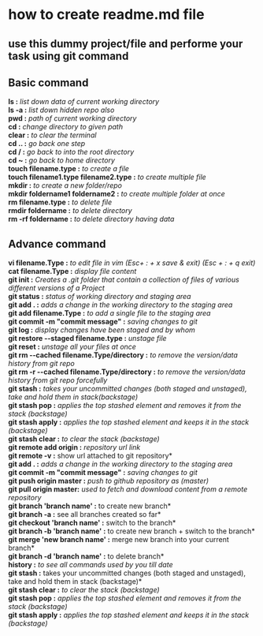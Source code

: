 # how to create readme.md file
## use this dummy project/file and performe your task using git command 

## Basic command
**ls :**  *list down data of current working directory*  
**ls -a :**  *list down hidden repo also*  
**pwd :**  *path of current working directory*  
**cd :**  *change directory to given path*  
**clear :**  *to clear the terminal*  
**cd .. :**  *go back one step*  
**cd / :**  *go back to into the root directory*  
**cd ~ :**  *go back to home directory*  
**touch filename.type :**  *to create a file*  
**touch filename1.type filename2.type :**  *to create multiple file*  
**mkdir :**  *to create a new folder/repo*  
**mkdir foldername1 foldername2 :** *to create multiple folder at once*  
**rm filename.type :**  *to delete file*  
**rmdir foldername :**  *to delete directory*  
**rm -rf foldername :**  *to delete directory having data*

## Advance command  
**vi filename.Type :** *to edit file in vim (Esc+ : + x save & exit) (Esc + : + q exit)*  
**cat filename.Type :** *display file content*  
**git init :** *Creates a .git folder that contain a collection of files of various different versions of a Project*  
**git status :** *status of working directory and staging area*  
**git add . :** *adds a change in the working directory to the staging area*  
**git add filename.Type :** *to add a single file to the staging area*  
**git commit -m "commit message" :** *saving changes to git*  
**git log :** *display changes have been staged and by whom*  
**git restore --staged filename.type :** *unstage file*  
**git reset :** *unstage all your files at once*  
**git rm --cached filename.Type/directory :** *to remove the version/data history from git repo*  
**git rm -r --cached filename.Type/directory :** *to remove the version/data history from git repo forcefully*  
**git stash :** *takes your uncommitted changes (both staged and unstaged), take and hold them in stack(backstage)*  
**git stash pop :** *applies the top stashed element and removes it from the stack (backstage)*  
**git stash apply :** *applies the top stashed element and keeps it in the stack (backstage)*  
**git stash clear :** *to clear the stack (backstage)*  
**git remote add origin :** *repository url link*  
**git remote -v :** show url attached to git repository*  
**git add . :** *adds a change in the working directory to the staging area*  
**git commit -m "commit message" :** *saving changes to git*  
**git push origin master :** *push to github repository as (master)*  
**git pull origin master:** *used to fetch and download content from a remote repository*  
**git branch 'branch name' :** to create new branch*  
**git branch -a :** see all branches created so far*  
**git checkout 'branch name' :** switch to the branch*  
**git branch -b 'branch name' :** to create new branch + switch to the branch*  
**git merge 'new branch name' :** merge new branch into your current branch*  
**git branch -d 'branch name' :** to delete branch*  
**history :** *to see all commands used by you till date*  
**git stash :** takes your uncommitted changes (both staged and unstaged), take and hold them in stack (backstage)*  
**git stash clear :** *to clear the stack (backstage)*  
**git stash pop :** *applies the top stashed element and removes it from the stack (backstage)*  
**git stash apply :** *applies the top stashed element and keeps it in the stack (backstage)*

